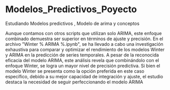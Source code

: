 # Modelos_Predictivos_Poyecto
Estudiando Modelos predictivos , Modelo de arima y conceptos

Aunque contamos con otros scripts que utilizan solo ARIMA, este enfoque combinado demuestra ser superior en términos de ajuste y precisión.
En el archivo "Winter % ARIMA %.ipynb", se ha llevado a cabo una investigación exhaustiva para comparar y optimizar el rendimiento de los modelos Winter y ARIMA en la predicción de series temporales. A pesar de la reconocida eficacia del modelo ARIMA, este análisis revela que combinándolo con el enfoque Winter, se logra un mayor nivel de precisión predictiva.
Si bien el modelo Winter se presenta como la opción preferida en este caso específico, debido a su mejor capacidad de integración y ajuste, el estudio destaca la necesidad de seguir perfeccionando el modelo ARIMA
